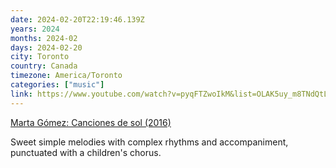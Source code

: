 ```yaml
---
date: 2024-02-20T22:19:46.139Z
years: 2024
months: 2024-02
days: 2024-02-20
city: Toronto
country: Canada
timezone: America/Toronto
categories: ["music"]
link: https://www.youtube.com/watch?v=pyqFTZwoIkM&list=OLAK5uy_m8TNdQtLndjcK-ZRzmRIY3Y-Us_0zMrzo
---
```

[Marta Gómez: Canciones de sol (2016)](https://www.youtube.com/watch?v=pyqFTZwoIkM&list=OLAK5uy_m8TNdQtLndjcK-ZRzmRIY3Y-Us_0zMrzo)

Sweet simple melodies with complex rhythms and accompaniment, punctuated with a children's chorus.
